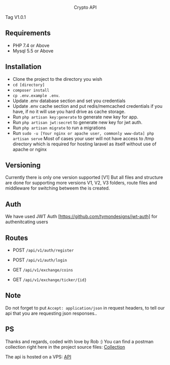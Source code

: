<p align="center">Crypto API</p>

Tag V1.0.1

## Requirements
- PHP 7.4 or Above
- Mysql 5.5 or Above

## Installation

- Clone the project to the directory you wish
- `cd [directory]`
- `composer install`
- `cp .env.example .env`.
- Update .env database section and set you credentials
- Update .env cache section and put redis/memcached credentials if you have, if no it will use you hard drive as cache storage.
- Run `php artisan key:generate` to generate new key for app.
- Run `php artisan jwt:secret` to generate new key for jwt auth.
- Run `php artisan migrate` to run a migrations
- Run `sudo -u [Your nginx or apache user, commonly www-data] php artisan serve` Most of cases your user will not have access to /tmp 
directory which is required for hosting laravel as itself without use of apache or nginx


## Versioning
Currently there is only one version supported [V1]
But all files and structure are done for supporting more versions
V1, V2, V3 folders, route files and middleware for switching betweem the is created.

## Auth
We have used JWT Auth [https://github.com/tymondesigns/jwt-auth] for authenitcating users

## Routes
- POST `/api/v1/auth/register`
- POST `/api/v1/auth/login`

- GET `/api/v1/exchange/coins`
- GET `/api/v1/exchange/ticker/{id}`

## Note
Do not forget to put `Accept: application/json` in request headers, to tell our api that you are requesting json responses..

## PS
Thanks and regards, coded with love by Rob :)
You can find a postman collection right here in the project source files: [Collection](https://github.com/RobMKR/cryptoapi/edit/master/Crypto.postman_collection.json)

The api is hosted on a VPS: [API](http://69.55.59.179)
